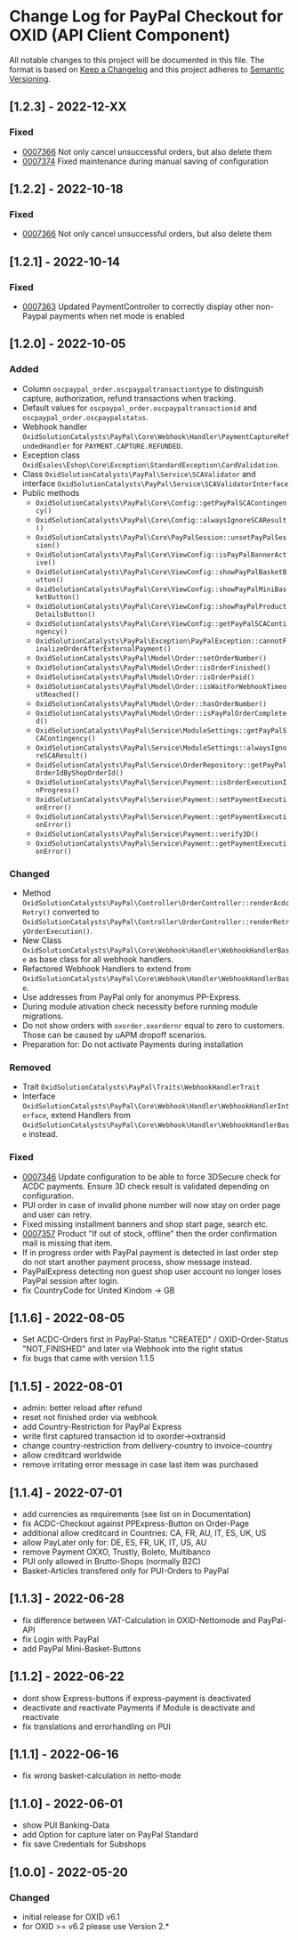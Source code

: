 # Change Log for PayPal Checkout for OXID (API Client Component)

All notable changes to this project will be documented in this file.
The format is based on [Keep a Changelog](http://keepachangelog.com/)
and this project adheres to [Semantic Versioning](http://semver.org/).

## [1.2.3] - 2022-12-XX

### Fixed
- [0007366](https://bugs.oxid-esales.com/view.php?id=7366) Not only cancel unsuccessful orders, but also delete them
- [0007374](https://bugs.oxid-esales.com/view.php?id=7374) Fixed maintenance during manual saving of configuration

## [1.2.2] - 2022-10-18

### Fixed
- [0007366](https://bugs.oxid-esales.com/view.php?id=7366) Not only cancel unsuccessful orders, but also delete them

## [1.2.1] - 2022-10-14

### Fixed
- [0007363](https://bugs.oxid-esales.com/view.php?id=7363) Updated PaymentController to correctly display other non-Paypal payments when net mode is enabled

## [1.2.0] - 2022-10-05

### Added
- Column `oscpaypal_order.oscpaypaltransactiontype` to distinguish capture, authorization, refund transactions when tracking.
- Default values for `oscpaypal_order.oscpaypaltransactionid` and `oscpaypal_order.oscpaypalstatus`.
- Webhook handler `OxidSolutionCatalysts\PayPal\Core\Webhook\Handler\PaymentCaptureRefundedHandler` for `PAYMENT.CAPTURE.REFUNDED`.
- Exception class `OxidEsales\Eshop\Core\Exception\StandardException\CardValidation`.
- Class `OxidSolutionCatalysts\PayPal\Service\SCAValidator` and interface `OxidSolutionCatalysts\PayPal\Service\SCAValidatorInterface`
- Public methods
  - `OxidSolutionCatalysts\PayPal\Core\Config::getPayPalSCAContingency()`
  - `OxidSolutionCatalysts\PayPal\Core\Config::alwaysIgnoreSCAResult()`
  - `OxidSolutionCatalysts\PayPal\Core\PayPalSession::unsetPayPalSession()`
  - `OxidSolutionCatalysts\PayPal\Core\ViewConfig::isPayPalBannerActive()`
  - `OxidSolutionCatalysts\PayPal\Core\ViewConfig::showPayPalBasketButton()`
  - `OxidSolutionCatalysts\PayPal\Core\ViewConfig::showPayPalMiniBasketButton()`
  - `OxidSolutionCatalysts\PayPal\Core\ViewConfig::showPayPalProductDetailsButton()`
  - `OxidSolutionCatalysts\PayPal\Core\ViewConfig::getPayPalSCAContingency()`
  - `OxidSolutionCatalysts\PayPal\Exception\PayPalException::cannotFinalizeOrderAfterExternalPayment()`
  - `OxidSolutionCatalysts\PayPal\Model\Order::setOrderNumber()`
  - `OxidSolutionCatalysts\PayPal\Model\Order::isOrderFinished()`
  - `OxidSolutionCatalysts\PayPal\Model\Order::isOrderPaid()`
  - `OxidSolutionCatalysts\PayPal\Model\Order::isWaitForWebhookTimeoutReached()`
  - `OxidSolutionCatalysts\PayPal\Model\Order::hasOrderNumber()`
  - `OxidSolutionCatalysts\PayPal\Model\Order::isPayPalOrderCompleted()`
  - `OxidSolutionCatalysts\PayPal\Service\ModuleSettings::getPayPalSCAContingency()`
  - `OxidSolutionCatalysts\PayPal\Service\ModuleSettings::alwaysIgnoreSCAResult()`
  - `OxidSolutionCatalysts\PayPal\Service\OrderRepository::getPayPalOrderIdByShopOrderId()`
  - `OxidSolutionCatalysts\PayPal\Service\Payment::isOrderExecutionInProgress()`
  - `OxidSolutionCatalysts\PayPal\Service\Payment::setPaymentExecutionError()`
  - `OxidSolutionCatalysts\PayPal\Service\Payment::getPaymentExecutionError()`
  - `OxidSolutionCatalysts\PayPal\Service\Payment::verify3D()`
  - `OxidSolutionCatalysts\PayPal\Service\Payment::getPaymentExecutionError()`

### Changed
- Method `OxidSolutionCatalysts\PayPal\Controller\OrderController::renderAcdcRetry()` converted to `OxidSolutionCatalysts\PayPal\Controller\OrderController::renderRetryOrderExecution()`.
- New Class `OxidSolutionCatalysts\PayPal\Core\Webhook\Handler\WebhookHandlerBase` as base class for all webhook handlers.
- Refactored Webhook Handlers to extend from `OxidSolutionCatalysts\PayPal\Core\Webhook\Handler\WebhookHandlerBase`.
- Use addresses from PayPal only for anonymus PP-Express.
- During module ativation check necessity before running module migrations.
- Do not show orders with `oxorder.oxordernr` equal to zero to customers. Those can be caused by uAPM dropoff scenarios.
- Preparation for: Do not activate Payments during installation

### Removed
- Trait `OxidSolutionCatalysts\PayPal\Traits\WebhookHandlerTrait`
- Interface `OxidSolutionCatalysts\PayPal\Core\Webhook\Handler\WebhookHandlerInterface`, extend Handlers from `OxidSolutionCatalysts\PayPal\Core\Webhook\Handler\WebhookHandlerBase` instead.

### Fixed
- [0007346](https://bugs.oxid-esales.com/view.php?id=7346) Update configuration to be able to force 3DSecure check for ACDC payments. Ensure 3D check result is validated depending on configuration.
- PUI order in case of invalid phone number will now stay on order page and user can retry.
- Fixed missing installment banners and shop start page, search etc.
- [0007357](https://bugs.oxid-esales.com/view.php?id=7357) Product "If out of stock, offline" then the order confirmation mail is missing that item.
- If in progress order with PayPal payment is detected in last order step do not start another payment process, show message instead.
- PayPalExpress detecting non guest shop user account no longer loses PayPal session after login.
- fix CountryCode for United Kindom -> GB

## [1.1.6] - 2022-08-05

- Set ACDC-Orders first in PayPal-Status "CREATED" / OXID-Order-Status "NOT_FINISHED" and later via Webhook into the right status
- fix bugs that came with version 1.1.5

## [1.1.5] - 2022-08-01

- admin: better reload after refund
- reset not finished order via webhook
- add Country-Restriction for PayPal Express
- write first captured transaction id to oxorder->oxtransid
- change country-restriction from delivery-country to invoice-country
- allow creditcard worldwide
- remove irritating error message in case last item was purchased

## [1.1.4] - 2022-07-01

- add currencies as requirements (see list on in Documentation)
- fix ACDC-Checkout against PPExpress-Button on Order-Page
- additional allow creditcard in Countries: CA, FR, AU, IT, ES, UK, US
- allow PayLater only for: DE, ES, FR, UK, IT, US, AU
- remove Payment OXXO, Trustly, Boleto, Multibanco
- PUI only allowed in Brutto-Shops (normally B2C)
- Basket-Articles transfered only for PUI-Orders to PayPal

## [1.1.3] - 2022-06-28

- fix difference between VAT-Calculation in OXID-Nettomode and PayPal-API
- fix Login with PayPal
- add PayPal Mini-Basket-Buttons

## [1.1.2] - 2022-06-22

- dont show Express-buttons if express-payment is deactivated
- deactivate and reactivate Payments if Module is deactivate and reactivate
- fix translations and errorhandling on PUI

## [1.1.1] - 2022-06-16

- fix wrong basket-calculation in netto-mode

## [1.1.0] - 2022-06-01

- show PUI Banking-Data
- add Option for capture later on PayPal Standard
- fix save Credentials for Subshops

## [1.0.0] - 2022-05-20

### Changed
- initial release for OXID v6.1
- for OXID >= v6.2 please use Version 2.*
